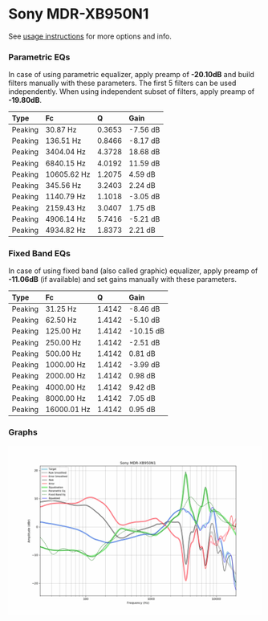 # Sony MDR-XB950N1
See [usage instructions](https://github.com/jaakkopasanen/AutoEq#usage) for more options and info.

### Parametric EQs
In case of using parametric equalizer, apply preamp of **-20.10dB** and build filters manually
with these parameters. The first 5 filters can be used independently.
When using independent subset of filters, apply preamp of **-19.80dB**.

| Type    | Fc          |      Q | Gain     |
|:--------|:------------|:-------|:---------|
| Peaking | 30.87 Hz    | 0.3653 | -7.56 dB |
| Peaking | 136.51 Hz   | 0.8466 | -8.17 dB |
| Peaking | 3404.04 Hz  | 4.3728 | 18.68 dB |
| Peaking | 6840.15 Hz  | 4.0192 | 11.59 dB |
| Peaking | 10605.62 Hz | 1.2075 | 4.59 dB  |
| Peaking | 345.56 Hz   | 3.2403 | 2.24 dB  |
| Peaking | 1140.79 Hz  | 1.1018 | -3.05 dB |
| Peaking | 2159.43 Hz  | 3.0407 | 1.75 dB  |
| Peaking | 4906.14 Hz  | 5.7416 | -5.21 dB |
| Peaking | 4934.82 Hz  | 1.8373 | 2.21 dB  |

### Fixed Band EQs
In case of using fixed band (also called graphic) equalizer, apply preamp of **-11.06dB**
(if available) and set gains manually with these parameters.

| Type    | Fc          |      Q | Gain      |
|:--------|:------------|:-------|:----------|
| Peaking | 31.25 Hz    | 1.4142 | -8.46 dB  |
| Peaking | 62.50 Hz    | 1.4142 | -5.10 dB  |
| Peaking | 125.00 Hz   | 1.4142 | -10.15 dB |
| Peaking | 250.00 Hz   | 1.4142 | -2.51 dB  |
| Peaking | 500.00 Hz   | 1.4142 | 0.81 dB   |
| Peaking | 1000.00 Hz  | 1.4142 | -3.99 dB  |
| Peaking | 2000.00 Hz  | 1.4142 | 0.98 dB   |
| Peaking | 4000.00 Hz  | 1.4142 | 9.42 dB   |
| Peaking | 8000.00 Hz  | 1.4142 | 7.05 dB   |
| Peaking | 16000.01 Hz | 1.4142 | 0.95 dB   |

### Graphs
![](./Sony%20MDR-XB950N1.png)
